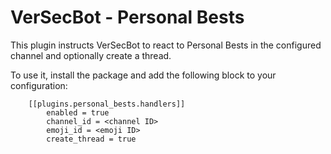 # VerSecBot - Personal Bests

This plugin instructs VerSecBot to react to Personal Bests in the configured channel and optionally create a thread.

To use it, install the package and add the following block to your configuration:

```
    [[plugins.personal_bests.handlers]]
        enabled = true
        channel_id = <channel ID>
        emoji_id = <emoji ID>
        create_thread = true
```
